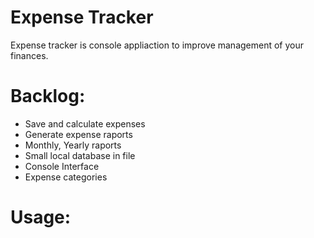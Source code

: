 # Expense Tracker
Expense tracker is console appliaction to improve management of your finances.
# Backlog:
* Save and calculate expenses
* Generate expense raports
* Monthly, Yearly raports
* Small local database in file
* Console Interface
* Expense categories
# Usage:
